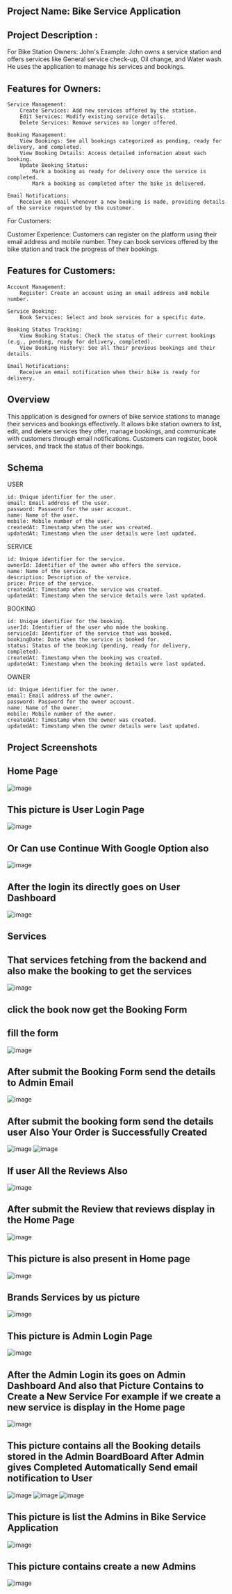 ## Project Name: Bike Service Application
## Project Description :
For Bike Station Owners:
John's Example:
John owns a service station and offers services like General service check-up, Oil change, and Water wash. He uses the application to manage his services and bookings.
## Features for Owners:
    Service Management:
        Create Services: Add new services offered by the station.
        Edit Services: Modify existing service details.
        Delete Services: Remove services no longer offered.

    Booking Management:
        View Bookings: See all bookings categorized as pending, ready for delivery, and completed.
        View Booking Details: Access detailed information about each booking.
        Update Booking Status:
            Mark a booking as ready for delivery once the service is completed.
            Mark a booking as completed after the bike is delivered.

    Email Notifications:
        Receive an email whenever a new booking is made, providing details of the service requested by the customer.

For Customers:

Customer Experience:
Customers can register on the platform using their email address and mobile number. They can book services offered by the bike station and track the progress of their bookings.

## Features for Customers:

    Account Management:
        Register: Create an account using an email address and mobile number.

    Service Booking:
        Book Services: Select and book services for a specific date.

    Booking Status Tracking:
        View Booking Status: Check the status of their current bookings (e.g., pending, ready for delivery, completed).
        View Booking History: See all their previous bookings and their details.

    Email Notifications:
        Receive an email notification when their bike is ready for delivery.
  ## Overview

This application is designed for owners of bike service stations to manage their services and bookings effectively. It allows bike station owners to list, edit, and delete services they offer, manage bookings, and communicate with customers through email notifications. Customers can register, book services, and track the status of their bookings.
## Schema
USER

    id: Unique identifier for the user.
    email: Email address of the user.
    password: Password for the user account.
    name: Name of the user.
    mobile: Mobile number of the user.
    createdAt: Timestamp when the user was created.
    updatedAt: Timestamp when the user details were last updated.

SERVICE

    id: Unique identifier for the service.
    ownerId: Identifier of the owner who offers the service.
    name: Name of the service.
    description: Description of the service.
    price: Price of the service.
    createdAt: Timestamp when the service was created.
    updatedAt: Timestamp when the service details were last updated.

BOOKING

    id: Unique identifier for the booking.
    userId: Identifier of the user who made the booking.
    serviceId: Identifier of the service that was booked.
    bookingDate: Date when the service is booked for.
    status: Status of the booking (pending, ready for delivery, completed).
    createdAt: Timestamp when the booking was created.
    updatedAt: Timestamp when the booking details were last updated.

OWNER

    id: Unique identifier for the owner.
    email: Email address of the owner.
    password: Password for the owner account.
    name: Name of the owner.
    mobile: Mobile number of the owner.
    createdAt: Timestamp when the owner was created.
    updatedAt: Timestamp when the owner details were last updated.
  ## Project Screenshots
  ## Home Page
  ![image](https://github.com/user-attachments/assets/4e19815d-942c-4083-aeb6-ae20b749c208)
  ## This picture is User Login Page
  ![image](https://github.com/user-attachments/assets/c345425c-d2d0-48ca-bb6e-9cb171180351)
  ## Or Can use Continue With Google Option also 
  ![image](https://github.com/user-attachments/assets/5ce1d971-f034-4bb9-b4cc-1ee5b6450f38)
  ## After the login its directly goes on User Dashboard 
  ![image](https://github.com/user-attachments/assets/914a1bb4-5ee6-4b7f-b04d-d6f839cf258a)
  ## Services 
  ## That services fetching from the backend and also make the booking to get the services
  ![image](https://github.com/user-attachments/assets/b2ec6ab7-abc2-483d-aaa8-1d68dfd8d786)
  ## click the book now get the Booking Form 
  ## fill the form 
 ![image](https://github.com/user-attachments/assets/4b14b59b-591a-4c52-a7fd-cc8a05b1a555)
 ## After submit the Booking Form send the details to Admin Email 
 ![image](https://github.com/user-attachments/assets/585a39a0-3cad-41ba-9379-bea9f785bfcf)
 ## After submit the booking form send the details user Also Your Order is Successfully Created 
 ![image](https://github.com/user-attachments/assets/8ed568f8-fbe1-4f18-abf6-421dad099a86)
 ![image](https://github.com/user-attachments/assets/a84dddf0-c334-4224-b1dc-5b6bd02e5bc3)
## If user All the Reviews Also 
![image](https://github.com/user-attachments/assets/9ba2e95f-c165-4162-a284-bf0c6fb2f578)
## After submit the Review that reviews display in the Home Page
![image](https://github.com/user-attachments/assets/6be93785-399b-46b9-95af-176e8c1ac902)
## This picture is also present in Home page 
![image](https://github.com/user-attachments/assets/61e4d9bd-4324-4003-b59e-f21b36d73af4)
## Brands Services by us picture 
![image](https://github.com/user-attachments/assets/35f1ab06-1fea-493d-a872-bb5c039daa21)
## This picture is Admin Login Page
![image](https://github.com/user-attachments/assets/19cea887-e4bf-4e09-a8e0-a558b2184056)
## After the Admin Login its goes on Admin Dashboard And also that Picture Contains to Create a New Service For example if we create a new service is display in the Home page 
![image](https://github.com/user-attachments/assets/49ac7cbd-a21b-4acc-9a42-742174355c30)
## This picture contains all the Booking details stored in the Admin BoardBoard After Admin gives Completed Automatically Send email notification to User
![image](https://github.com/user-attachments/assets/6477b602-d1aa-4401-a431-74f3fa20ea51)
![image](https://github.com/user-attachments/assets/31aa5a01-1d63-46a8-9df8-923f55fcb04b)
![image](https://github.com/user-attachments/assets/39d6f786-2382-436e-8214-5bc774407ee6)

## This picture is list the Admins in Bike Service Application
![image](https://github.com/user-attachments/assets/80364a35-3af4-4224-a989-5e73e79a22a8)
## This picture contains create a new Admins 
![image](https://github.com/user-attachments/assets/4abb88cd-a965-4c51-b133-e3153dc6dd56)











